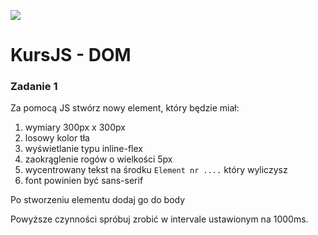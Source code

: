 ![](../../../kursjs.png)

# KursJS - DOM

### Zadanie 1
Za pomocą JS stwórz nowy element, który będzie miał:

1. wymiary 300px x 300px
2. losowy kolor tła
3. wyświetlanie typu inline-flex
4. zaokrąglenie rogów o wielkości 5px
5. wycentrowany tekst na środku `Element nr ....` który wyliczysz
6. font powinien być sans-serif

Po stworzeniu elementu dodaj go do body

Powyższe czynności spróbuj zrobić w intervale ustawionym na 1000ms.

